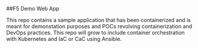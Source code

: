 ##F5 Demo Web App

This repo contains a sample application that has been containerized and is meant for demonstation purposes and POCs revolving containerization and DevOps practices. This repo will grow to include container orchestration with Kubernetes and IaC or CaC using Ansible.
